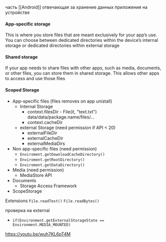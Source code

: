 часть [[Android]] отвечающая за хранение данных приложения на устройстве

#### App-specific storage

This is where you store files that are meant exclusively for your app’s use. You can choose between dedicated directories within the device’s internal storage or dedicated directories within external storage

#### Shared storage
If your app needs to share files with other apps, such as media, documents, or other files, you can store them in shared storage. This allows other apps to access and use those files

#### **Scoped Storage**


- App-specific files (files removes on app unistall)
    - Internal Storage
        - context.filesDir - File(it, "text.txt") data/data/package.name/files/...
        - context.cacheDir
    - external Storage (need permission if API < 20)
        - externalFileDir
        - externalCacheDir
        - externalMediaDirs
- Non app-specific files (need permission)
    - `Enviroment.getDownloadCacheDirectory()`
    - `Enviroment.getRootDirectory()`
    - `Enviroment.getDataDirectory()`
- Media (need permission)
    - MediaStore API
- Documents
    - Storage Access Framework
- ScopeStorage

Extensions
`File.readText()`
`File.readBytes()`

проверка на external

- `if(Environment.getExternalStorageState == Environment.MEDIA_MOUNTED)`

https://youtu.be/wuh7KL6pT4M
